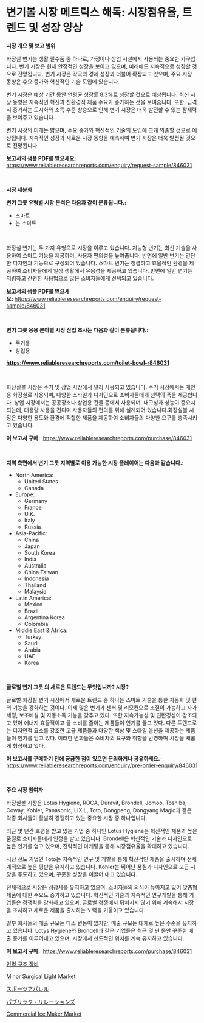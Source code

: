 <p><h1>변기볼 시장 메트릭스 해독: 시장점유율, 트렌드 및 성장 양상</h1></p><p><strong>시장 개요 및 보고 범위</strong></p>
<p><p>화장실 변기는 생활 필수품 중 하나로, 가정이나 상업 시설에서 사용되는 중요한 가구입니다. 변기 시장은 현재 안정적인 성장을 보이고 있으며, 미래에도 지속적으로 성장할 것으로 전망됩니다. 변기 시장은 각국의 경제 성장과 더불어 확장되고 있으며, 주요 시장 동향은 수요 증가와 혁신적인 기술 도입에 있습니다.</p><p>변기 시장은 예상 기간 동안 연평균 성장률 8.3%로 성장할 것으로 예상됩니다. 최신 시장 동향은 지속적인 혁신과 친환경적 제품 수요가 증가하는 것을 보여줍니다. 또한, 급격히 증가하는 도시화와 소득 수준 상승으로 인해 변기 시장은 더욱 발전할 수 있는 잠재력을 보여주고 있습니다.</p><p>변기 시장의 미래는 밝으며, 수요 증가와 혁신적인 기술의 도입에 크게 의존할 것으로 예상됩니다. 지속적인 성장과 새로운 시장 동향을 예측하여 변기 시장은 더욱 발전될 것으로 전망됩니다.</p></p>
<p><strong>보고서의 샘플 PDF를 받으세요:</strong> <a href="https://www.reliableresearchreports.com/enquiry/request-sample/846031">https://www.reliableresearchreports.com/enquiry/request-sample/846031</a></p>
<p>&nbsp;</p>
<p><strong>시장 세분화</strong></p>
<p><strong>변기 그릇 유형별 시장 분석은 다음과 같이 분류됩니다.:</strong></p>
<p><ul><li>스마트</li><li>논 스마트</li></ul></p>
<p>&nbsp;</p>
<p><p>화장실 변기는 두 가지 유형으로 시장을 이루고 있습니다. 지능형 변기는 최신 기술을 사용하여 스마트 기능을 제공하며, 사용자 편의성을 높여줍니다. 반면에 일반 변기는 간단한 디자인과 기능으로 구성되어 있습니다. 스마트 변기는 청결하고 효율적인 환경을 제공하여 소비자들에게 일상 생활에서 유용성을 제공하고 있습니다. 반면에 일반 변기는 저렴하고 간편한 사용법으로 많은 소비자들에게 선택되고 있습니다.</p></p>
<p><strong>보고서의 샘플 PDF를 받으세요:</strong>&nbsp;<a href="https://www.reliableresearchreports.com/enquiry/request-sample/846031">https://www.reliableresearchreports.com/enquiry/request-sample/846031</a></p>
<p>&nbsp;</p>
<p><strong> 변기 그릇 응용 분야별 시장 산업 조사는 다음과 같이 분류됩니다.:</strong></p>
<p><ul><li>주거용</li><li>상업용</li></ul></p>
<p><strong><a href="https://www.reliableresearchreports.com/toilet-bowl-r846031">https://www.reliableresearchreports.com/toilet-bowl-r846031</a></strong></p>
<p>&nbsp;</p>
<p><p>화장실볼 시장은 주거 및 상업 시장에서 널리 사용되고 있습니다. 주거 시장에서는 개인용 화장실로 사용되며, 다양한 스타일과 디자인으로 소비자들에게 선택의 폭을 제공합니다. 상업 시장에서는 공공장소나 상업용 건물 등에서 사용되며, 내구성과 성능이 중요시되는데, 대용량 사용을 견디며 사용자들의 편의를 위해 설계되어 있습니다.화장실볼 시장은 다양한 용도와 환경에 적합한 제품을 제공하여 소비자들의 다양한 요구를 충족시키고 있습니다.</p></p>
<p><strong>이 보고서 구매:</strong>&nbsp; <a href="https://www.reliableresearchreports.com/purchase/846031">https://www.reliableresearchreports.com/purchase/846031</a></p>
<p>&nbsp;</p>
<p><strong>지역 측면에서 변기 그릇 지역별로 이용 가능한 시장 플레이어는 다음과 같습니다.:</strong></p>
<p><ul>
    <li>
        North America:
        <ul>
            <li>United States</li>
            <li>Canada</li>
        </ul>
    </li>
    <li>
        Europe:
        <ul>
            <li>Germany</li>
            <li>France</li>
            <li>U.K.</li>
            <li>Italy</li>
            <li>Russia</li>
        </ul>
    </li>
    <li>
        Asia-Pacific:
        <ul>
            <li>China</li>
            <li>Japan</li>
            <li>South Korea</li>
            <li>India</li>
            <li>Australia</li>
            <li>China Taiwan</li>
            <li>Indonesia</li>
            <li>Thailand</li>
            <li>Malaysia</li>
        </ul>
    </li>
    <li>
        Latin America:
        <ul>
            <li>Mexico</li>
            <li>Brazil</li>
            <li>Argentina Korea</li>
            <li>Colombia</li>
        </ul>
    </li>
    <li>
        Middle East & Africa:
        <ul>
            <li>Turkey</li>
            <li>Saudi</li>
            <li>Arabia</li>
            <li>UAE</li>
            <li>Korea</li>
        </ul>
    </li>
    </ul></p>
<p>&nbsp;</p>
<p><strong>글로벌 변기 그릇 의 새로운 트렌드는 무엇입니까? 시장?</strong></p>
<p><p>글로벌 화장실 변기 시장에서 새로운 트렌드 중 하나는 스마트 기술을 통한 자동화 및 편의 기능을 강화하는 것이다. 이제 많은 변기가 센서 및 리모컨으로 조절이 가능하고 자가세정, 보조배설 및 자동소독 기능을 갖추고 있다. 또한 지속가능성 및 친환경성이 강조되고 있어 에너지 효율적이고 물 소비를 줄이는 제품들이 인기를 끌고 있다. 다른 트렌드로는 디자인적 요소를 강조한 고급 제품들과 다양한 색상 및 스타일 옵션을 제공하는 제품들이 인기를 얻고 있다. 이러한 변화들은 소비자의 요구와 취향을 반영하며 시장을 새롭게 형성하고 있다.</p></p>
<p><strong>이 보고서를 구매하기 전에 궁금한 점이 있으면 문의하거나 공유하세요.</strong>- <a href="https://www.reliableresearchreports.com/enquiry/pre-order-enquiry/846031">https://www.reliableresearchreports.com/enquiry/pre-order-enquiry/846031</a></p>
<p>&nbsp;</p>
<p><strong>주요 시장 참여자</strong></p>
<p><p>화장실볼 시장은 Lotus Hygiene, ROCA, Duravit, Brondell, Jomoo, Toshiba, Coway, Kohler, Panasonic, LIXIL, Toto, Dongpeng, Dongyang Magic과 같은 각종 회사들이 활발히 경쟁하고 있는 중요한 시장 중 하나입니다.</p><p>최근 몇 년간 호평을 받고 있는 기업 중 하나인 Lotus Hygiene는 혁신적인 제품과 높은 품질로 소비자들에게 인정을 받고 있습니다. Brondell은 혁신적인 기술과 디자인으로 높은 인기를 얻고 있으며, 전략적인 마케팅을 통해 시장점유율을 확대하고 있습니다. </p><p>시장 선도 기업인 Toto는 지속적인 연구 및 개발을 통해 혁신적인 제품을 출시하며 전세계적으로 높은 평판을 유지하고 있습니다. Kohler는 뛰어난 품질과 디자인으로 고급 시장을 주도하고 있으며, 꾸준한 성장을 이끌어 내고 있습니다.</p><p>전체적으로 시장은 성장세를 유지하고 있으며, 소비자들의 의식이 높아지고 있어 맞춤형 제품에 대한 수요도 증가하고 있습니다. 혁신적인 기술과 지속적인 연구개발을 통해 기업들은 경쟁력을 강화하고 있으며, 글로벌 경쟁에서 뒤처지지 않기 위해 계속해서 시장을 조사하고 새로운 제품을 출시하는 노력을 기울이고 있습니다.</p><p>일부 회사들의 매출 규모는 다소 변동이 있지만, 매출 규모는 대체로 높은 수준을 유지하고 있습니다. Lotys Hygiene와 Brondell과 같은 기업들은 최근 몇 년 동안 꾸준한 매출 증가를 이루어내고 있으며, 시장에서 선도적인 위치를 계속 유지하고 있습니다.</p></p>
<p><strong>이 보고서 구매:</strong>&nbsp;&nbsp;<a href="https://www.reliableresearchreports.com/purchase/846031">https://www.reliableresearchreports.com/purchase/846031</a></p>
<p><p><a href="https://medium.com/@cierrahayes645/%EC%9D%B8%EB%AA%85-%EA%B5%AC%EC%A1%B0-%EC%9E%A5%EB%B9%84-%EC%8B%9C%EC%9E%A5-2031%EB%85%84%EA%B9%8C%EC%A7%80%EC%9D%98-%ED%8A%B8%EB%A0%8C%EB%93%9C-%EC%98%88%EC%B8%A1-%EB%B0%8F-%EA%B2%BD%EC%9F%81-%EB%B6%84%EC%84%9D-1707830812a6">인명 구조 장비</a></p><p><a href="https://github.com/julyju69/Market-Research-Report-List-3/blob/main/minor-surgical-light-market.md">Minor Surgical Light Market</a></p><p><a href="https://github.com/VinceMarvin1/Market-Research-Report-List-1/blob/main/429936248232.md">スポーツアパレル</a></p><p><a href="https://medium.com/@jacksonwiza1924/%E5%BA%83%E5%A0%B1%E5%B8%82%E5%A0%B4%E3%81%AF-%E5%B8%82%E5%A0%B4%E3%82%B7%E3%82%A7%E3%82%A2-%E5%B8%82%E5%A0%B4%E3%83%88%E3%83%AC%E3%83%B3%E3%83%89-%E5%B8%82%E5%A0%B4%E6%88%90%E9%95%B7%E3%81%AB%E9%96%A2%E3%81%99%E3%82%8B%E6%83%85%E5%A0%B1%E3%82%92%E6%8F%90%E4%BE%9B%E3%81%97%E3%81%A6%E3%81%84%E3%81%BE%E3%81%99-526e527d51df">パブリック・リレーションズ</a></p><p><a href="https://view.publitas.com/reportprime-1/commercial-ice-maker-market-focuses-on-market-share-size-and-projected-forecast-till-2031/">Commercial Ice Maker Market</a></p></p>